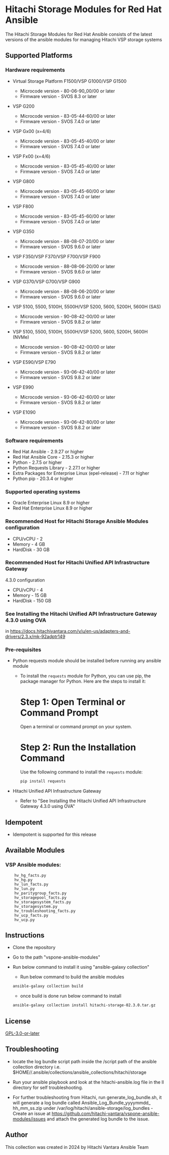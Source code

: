 # Hitachi Storage Modules for Red Hat Ansible

The Hitachi Storage Modules for Red Hat Ansible consists of the latest versions of the ansible modules for managing Hitachi VSP storage systems 

## Supported Platforms

### Hardware requirements
- Virtual Storage Platform F1500/VSP G1000/VSP G1500
    - Microcode version - 80-06-90_00/00 or later
    - Firmware version - SVOS 8.3 or later

- VSP G200
    - Microcode version - 83-05-44-60/00 or later
    - Firmware version - SVOS 7.4.0 or later

- VSP Gx00 (x=4/6)
    - Microcode version - 83-05-45-40/00 or later
    - Firmware version - SVOS 7.4.0 or later

- VSP Fx00 (x=4/6)
    - Microcode version - 83-05-45-40/00 or later
    - Firmware version - SVOS 7.4.0 or later

- VSP G800
    - Microcode version - 83-05-45-60/00 or later
    - Firmware version - SVOS 7.4.0 or later
      
- VSP F800
    - Microcode version - 83-05-45-60/00 or later
    - Firmware version - SVOS 7.4.0 or later
      
- VSP G350
    - Microcode version - 88-08-07-20/00 or later
    - Firmware version - SVOS 9.6.0 or later
      
- VSP F350/VSP F370/VSP F700/VSP F900
    - Microcode version - 88-08-06-20/00 or later
    - Firmware version - SVOS 9.6.0 or later
 
- VSP G370/VSP G700/VSP G900
    - Microcode version - 88-08-06-20/00 or later
    - Firmware version - SVOS 9.6.0 or later
 
- VSP 5100, 5500, 5100H, 5500H/VSP 5200, 5600, 5200H, 5600H (SAS)
    - Microcode version - 90-08-42-00/00 or later
    - Firmware version - SVOS 9.8.2 or later

- VSP 5100, 5500, 5100H, 5500H/VSP 5200, 5600, 5200H, 5600H (NVMe)
    - Microcode version - 90-08-42-00/00 or later
    - Firmware version - SVOS 9.8.2 or later

- VSP E590/VSP E790
    - Microcode version - 93-06-42-40/00 or later
    - Firmware version - SVOS 9.8.2 or later

- VSP E990
    - Microcode version - 93-06-42-60/00 or later
    - Firmware version - SVOS 9.8.2 or later

- VSP E1090
    - Microcode version - 93-06-42-80/00 or later
    - Firmware version - SVOS 9.8.2 or later

### Software requirements
- Red Hat Ansible - 2.9.27 or higher
- Red Hat Ansible Core - 2.15.3 or higher
- Python - 2.7.5 or higher
- Python Requests Library - 2.27.1 or higher
- Extra Packages for Enterprise Linux (epel-release) - 7.11 or higher
- Python pip - 20.3.4 or higher

### Supported operating systems
- Oracle Enterprise Linux 8.9 or higher
- Red Hat Enterprise Linux 8.9 or higher

### Recommended Host for Hitachi Storage Ansible Modules configuration
- CPU/vCPU - 2
- Memory - 4 GB
- HardDisk - 30 GB

### Recommended Host for Hitachi Unified API Infrastructure Gateway
4.3.0 configuration
- CPU/vCPU - 4
- Memory - 15 GB
- HardDisk - 150 GB


### See Installing the Hitachi Unified API Infrastructure Gateway 4.3.0 using OVA
in https://docs.hitachivantara.com/v/u/en-us/adapters-and-drivers/2.3.x/mk-92adptr149

### Pre-requisites

- Python requests module should be installed before running any ansible module
    
    - To install the `requests` module for Python, you can use pip, the package manager for Python. Here are the steps to install it:

        # Step 1: Open Terminal or Command Prompt

        Open a terminal or command prompt on your system.

        # Step 2: Run the Installation Command

        Use the following command to install the `requests` module:

        ```bash
        pip install requests
        ```
-  Hitachi Unified API Infrastructure Gateway
    
    - Refer to "See Installing the Hitachi Unified API Infrastructure Gateway 4.3.0 using OVA"


## Idempotent
- Idempotent is supported for this release

## Available Modules
### VSP Ansible modules:

        hv_hg_facts.py
        hv_hg.py
        hv_lun_facts.py
        hv_lun.py
        hv_paritygroup_facts.py
        hv_storagepool_facts.py
        hv_storagesystem_facts.py
        hv_storagesystem.py
        hv_troubleshooting_facts.py
        hv_ucp_facts.py
        hv_ucp.py

## Instructions
- Clone the repository
- Go to the path "vspone-ansible-modules"
- Run below command to install it using "ansible-galaxy collection"
    - Run below command to build the ansible modules
    
    ``` bash
    ansible-galaxy collection build 
    ```
    - once build is done run below command to install

    ```bash
    ansible-galaxy collection install hitachi-storage-02.3.0.tar.gz
    ```

## License
[GPL-3.0-or-later](https://www.gnu.org/licenses/gpl-3.0.en.html)


## Troubleshooting
- locate the log bundle script path inside the /script path of the ansible collection directory
    i.e. $HOME//.ansible/collections/ansible_collections/hitachi/storage

- Run your ansible playbook and look at the hitachi-ansible.log file in the ll  directory for self troubleshooting.
- For further troubleshooting from Hitachi, run generate_log_bundle.sh,  it will generate a log bundle called Ansible_Log_Bundle_yyyymmdd_ hh_mm_ss.zip under /var/log/hitachi/ansible-storage/log_bundles
      - Create an issue at https://github.com/hitachi-vantara/vspone-ansible-modules/issues and attach the generated log bundle to the issue.
      
## Author

This collection was created in 2024 by Hitachi Vantara Ansible Team
